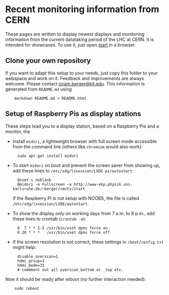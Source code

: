# Recent monitoring information from CERN

These pages are written to display newest displays and monitoring information from the current datataking period of the LHC at CERN.
It is intended for showcases. To use it, just open [start](start "Display") in a browser.

## Clone your own repository

If you want to adapt this setup to your needs, just copy this
folder to your webspace and work on it.
Feedback and improvements are always welcome. Please contact <joram.berger@kit.edu>.
This information is generated from `README.md` using

        markdown README.md > README.html

## Setup of Raspberry Pis as display stations

These steps lead you to a display station, based on a Raspberry Pie and a monitor, the

- Install `midori`, a lightweight browser with full screen mode accessible from the command line (others like `chromium` would also work):

        sudo apt-get install midori

- To start `midori` on boot and prevent the screen saver from showing up, add these lines to `/etc/xdg/lxsession/LXDE-pi/autostart`:

        @xset s noblank
        @midori -e Fullscreen -a http://www-ekp.physik.uni-karlsruhe.de/~berger/cmstv/start
  If the Raspberry Pi is not setup with NOOBS, the file is called `/etc/xdg/lxsession/LXDE/autostart`.

- To show the display only on working days from 7 a.m. to 8 p.m., add these lines to crontab (`crontab -e`):

        0  7 * * 1-5 /usr/bin/xset dpms force on
        0 20 * * *   /usr/bin/xset dpms force off

- If the screen resolution is not correct, these settings in `/boot/config.txt` might help:

        disable_overscan=1
        hdmi_group=1
        hdmi_mode=31
        # commment out all overscan_bottom or _top etc.

Now it should be ready after reboot (no further interaction needed):

        sudo reboot